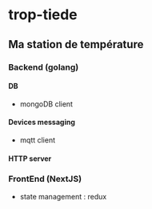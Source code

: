 # trop-tiede

## Ma station de température

### Backend (golang)

#### DB

- mongoDB client

#### Devices messaging

- mqtt client

#### HTTP server

### FrontEnd (NextJS)

- state management : redux
